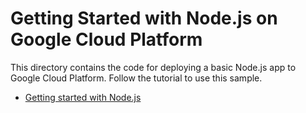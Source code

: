 # Getting Started with Node.js on Google Cloud Platform
This directory contains the code for deploying a basic Node.js app to Google Cloud Platform. Follow the tutorial to use this sample.
* [Getting started with Node.js](https://cloud.google.com/nodejs/getting-started)